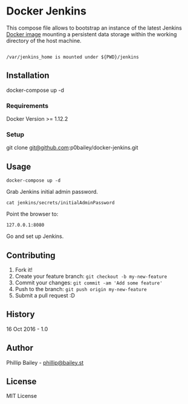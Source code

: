 # Docker Jenkins

This compose file allows to bootstrap an instance of the latest
Jenkins [Docker image](https://hub.docker.com/_/jenkins/) mounting a persistent data storage within the working directory of the host machine.

```

/var/jenkins_home is mounted under ${PWD}/jenkins

```

## Installation

docker-compose up -d

### Requirements

Docker Version >= 1.12.2

### Setup

git clone git@github.com:p0bailey/docker-jenkins.git

## Usage

```
docker-compose up -d
```

Grab Jenkins initial admin password.
```
cat jenkins/secrets/initialAdminPassword
```

Point the browser to:

```
127.0.0.1:8080
```

Go and set up Jenkins.

## Contributing

1. Fork it!
2. Create your feature branch: `git checkout -b my-new-feature`
3. Commit your changes: `git commit -am 'Add some feature'`
4. Push to the branch: `git push origin my-new-feature`
5. Submit a pull request :D

## History

16 Oct 2016 - 1.0

## Author

Phillip Bailey - <phillip@bailey.st>

## License

MIT License
